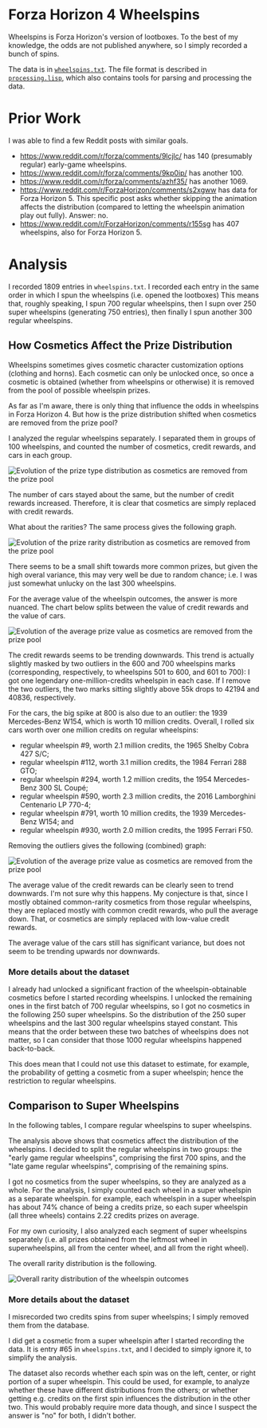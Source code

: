 Forza Horizon 4 Wheelspins
==========================

Wheelspins is Forza Horizon's version of lootboxes.
To the best of my knowledge,
the odds are not published anywhere,
so I simply recorded a bunch of spins.

The data is in [`wheelspins.txt`](wheelspins.txt).
The file format is described in [`processing.lisp`](processing.lisp),
which also contains tools for parsing and processing the data.

Prior Work
==========

I was able to find a few Reddit posts with similar goals.

- <https://www.reddit.com/r/forza/comments/9lcjlc/> has 140 (presumably regular) early-game wheelspins.
- <https://www.reddit.com/r/forza/comments/9kp0ip/> has another 100.
- <https://www.reddit.com/r/forza/comments/azhf35/> has another 1069.
- <https://www.reddit.com/r/ForzaHorizon/comments/s2xgww> has data for Forza Horizon 5.
    This specific post asks whether skipping the animation affects the distribution
    (compared to letting the wheelspin animation play out fully).
    Answer: no.
- <https://www.reddit.com/r/ForzaHorizon/comments/r155sg> has 407 wheelspins,
    also for Forza Horizon 5.

Analysis
========

I recorded 1809 entries in `wheelspins.txt`.
I recorded each entry in the same order in which I spun the wheelspins
(i.e. opened the lootboxes)
This means that,
roughly speaking,
I spun 700 regular wheelspins,
then I supn over 250 super wheelspins
(generating 750 entries),
then finally I spun another 300 regular wheelspins.

How Cosmetics Affect the Prize Distribution
-------------------------------------------

Wheelspins sometimes gives cosmetic character customization options
(clothing and horns).
Each cosmetic can only be unlocked once,
so once a cosmetic is obtained
(whether from wheelspins or otherwise)
it is removed from the pool of possible wheelspin prizes.

As far as I'm aware,
there is only thing that influence the odds in wheelspins in Forza Horizon 4.
But how is the prize distribution shifted when cosmetics are removed from the prize pool?

I analyzed the regular wheelspins separately.
I separated them in groups of 100 wheelspins,
and counted the number of cosmetics, credit rewards, and cars in each group.

![Evolution of the prize type distribution as cosmetics are removed from the prize pool](cosmetics-evolution-type.png)

The number of cars stayed about the same,
but the number of credit rewards increased.
Therefore,
it is clear that cosmetics are simply replaced with credit rewards.

What about the rarities?
The same process gives the following graph.

![Evolution of the prize rarity distribution as cosmetics are removed from the prize pool](cosmetics-evolution-rarity.png)

There seems to be a small shift towards more common prizes,
but given the high overal variance,
this may very well be due to random chance;
i.e. I was just somewhat unlucky on the last 300 wheelspins.

For the average value of the wheelspin outcomes,
the answer is more nuanced.
The chart below splits between the value of credit rewards and the value of cars.

![Evolution of the average prize value as cosmetics are removed from the prize pool](cosmetics-evolution-value.png)

The credit rewards seems to be trending downwards.
This trend is actually slightly masked by two outliers in the 600 and 700 wheelspins marks
(corresponding, respectively,
to wheelspins 501 to 600,
and 601 to 700):
I got one legendary one-million-credits wheelspin in each case.
If I remove the two outliers,
the two marks sitting slightly above 55k drops to 42194 and 40836,
respectively.

For the cars,
the big spike at 800 is also due to an outlier:
the 1939 Mercedes-Benz W154,
which is worth 10 million credits.
Overall,
I rolled six cars worth over one million credits on regular wheelspins:
- regular wheelspin #9, worth 2.1 million credits, the 1965 Shelby Cobra 427 S/C;
- regular wheelspin #112, worth 3.1 million credits, the 1984 Ferrari 288 GTO;
- regular wheelspin #294, worth 1.2 million credits, the 1954 Mercedes-Benz 300 SL Coupé;
- regular wheelspin #590, worth 2.3 million credits, the 2016 Lamborghini Centenario LP 770-4;
- regular wheelspin #791, worth 10 million credits, the 1939 Mercedes-Benz W154; and
- regular wheelspin #930, worth 2.0 million credits, the 1995 Ferrari F50.

Removing the outliers gives the following (combined) graph:

![Evolution of the average prize value as cosmetics are removed from the prize pool](cosmetics-evolution-value-no-outliers.png)

The average value of the credit rewards can be clearly seen to trend downwards.
I'm not sure why this happens.
My conjecture is that,
since I mostly obtained common-rarity cosmetics from those regular wheelspins,
they are replaced mostly with common credit rewards,
who pull the average down.
That,
or cosmetics are simply replaced with low-value credit rewards.

The average value of the cars still has significant variance,
but does not seem to be trending upwards nor downwards.

### More details about the dataset

I already had unlocked a significant fraction of the wheelspin-obtainable cosmetics
before I started recording wheelspins.
I unlocked the remaining ones in the first batch of 700 regular wheelspins,
so I got no cosmetics in the following 250 super wheelspins.
So the distribution of the 250 super wheelspins and the last 300 regular wheelspins stayed constant.
This means that the order between these two batches of wheelspins does not matter,
so I can consider that those 1000 regular wheelspins happened back-to-back.

This does mean that I could not use this dataset
to estimate,
for example,
the probability of getting a cosmetic from a super wheelspin;
hence the restriction to regular wheelspins.

Comparison to Super Wheelspins
------------------------------

In the following tables,
I compare regular wheelspins to super wheelspins.

The analysis above shows that cosmetics affect the distribution of the wheelspins.
I decided to split the regular wheelspins in two groups:
the "early game regular wheelspins",
comprising the first 700 spins,
and the "late game regular wheelspins",
comprising of the remaining spins.

I got no cosmetics from the super wheelspins,
so they are analyzed as a whole.
For the analysis,
I simply counted each wheel in a super wheelspin as a separate wheelspin.
for example,
each wheelspin in a super wheelspin has about 74% chance of being a credits prize,
so each super wheelspin (all three wheels)
contains 2.22 credits prizes on average.

For my own curiosity,
I also analyzed each segment of super wheelspins separately
(i.e. all prizes obtained from the leftmost wheel in superwheelspins,
all from the center wheel,
and all from the right wheel).

The overall rarity distribution is the following.

![Overall rarity distribution of the wheelspin outcomes](rarity-distribution-overall.png)


### More details about the dataset

I misrecorded two credits spins from super wheelspins;
I simply removed them from the database.

I did get a cosmetic from a super wheelspin after I started recording the data.
It is entry #65 in `wheelspins.txt`,
and I decided to simply ignore it,
to simplify the analysis.

The dataset also records
whether each spin was on the left, center, or right portion of a super wheelspin.
This could be used,
for example,
to analyze whether these have different distributions from the others;
or whether getting e.g. credits on the first spin influences the distribution in the other two.
This would probably require more data though,
and since I suspect the answer is "no" for both,
I didn't bother.
